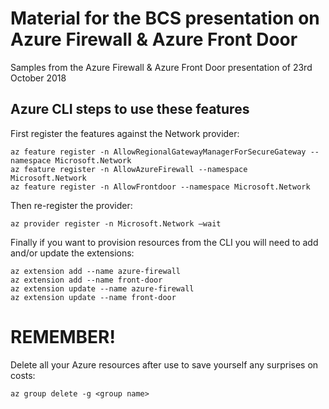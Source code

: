 # Material for the BCS presentation on Azure Firewall &amp; Azure Front Door
Samples from the Azure Firewall &amp; Azure Front Door presentation of 23rd October 2018

## Azure CLI steps to use these features

First register the features against the Network provider:
```
az feature register -n AllowRegionalGatewayManagerForSecureGateway --namespace Microsoft.Network
az feature register -n AllowAzureFirewall --namespace Microsoft.Network
az feature register -n AllowFrontdoor --namespace Microsoft.Network
```

Then re-register the provider:
```
az provider register -n Microsoft.Network –wait
```

Finally if you want to provision resources from the CLI you will need to add and/or update the extensions:
```
az extension add --name azure-firewall
az extension add --name front-door
az extension update --name azure-firewall
az extension update --name front-door
```

# REMEMBER!

Delete all your Azure resources after use to save yourself any surprises on costs:

```
az group delete -g <group name>
```